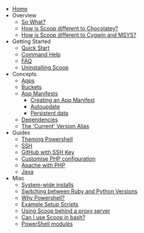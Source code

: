 - [Home](https://github.com/lukesampson/scoop/wiki)
- Overview
  - [So What?](So-What%3F)
  - [How is Scoop different to Chocolatey?](Chocolatey-Comparison)
  - [How is Scoop different to Cygwin and MSYS?](How-is-Scoop-different-to-Cygwin-and-MSYS%3F)
- Getting Started
  - [Quick Start](Quick-Start)
  - [Command Help](Commands)
  - [FAQ](FAQ)
  - [Uninstalling Scoop](Uninstalling-Scoop)
- Concepts
  - [Apps](Apps)
  - [Buckets](Buckets)
  - [App Manifests](App-Manifests)
      - [Creating an App Manifest](Creating-an-app-manifest)
      - [Autoupdate](App-Manifest-Autoupdate)
      - [Persistent data](Persistent-data)
  - [Dependencies](Dependencies)
  - [The 'Current' Version Alias](The-'Current'-Version-Alias)
- Guides
  - [Theming Powershell](Theming-Powershell)
  - [SSH](SSH-on-Windows)
  - [GitHub with SSH Key](GitHub-with-SSH-Key)
  - [Customise PHP configuration](Custom-PHP-configuration)
  - [Apache with PHP](Apache-with-PHP)
  - [Java](Java)
- Misc
  - [System-wide installs](Global-Installs)
  - [Switching between Ruby and Python Versions](Switching-Ruby-And-Python-Versions)
  - [Why Powershell?](Why-Powershell%3F)
  - [Example Setup Scripts](Example-Setup-Scripts)
  - [Using Scoop behind a proxy server](Using-Scoop-behind-a-proxy)
  - [Can I use Scoop in bash?](Can-I-Use-Scoop-In-Bash%3F)
  - [PowerShell modules](PowerShell-Modules)